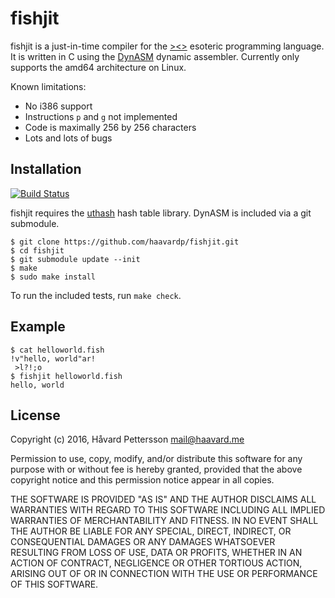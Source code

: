 fishjit
=======
fishjit is a just-in-time compiler for the [><>][1] esoteric programming
language. It is written in C using the [DynASM][2] dynamic assembler.
Currently only supports the amd64 architecture on Linux.

Known limitations:
 - No i386 support
 - Instructions `p` and `g` not implemented
 - Code is maximally 256 by 256 characters
 - Lots and lots of bugs

Installation
------------
[![Build Status](https://travis-ci.com/haavardp/fishjit.svg?token=q1REyqE9bXXeo3BE68D1&branch=master)](https://travis-ci.com/haavardp/fishjit)

fishjit requires the [uthash][3] hash table library. DynASM is included via a
git submodule.

    $ git clone https://github.com/haavardp/fishjit.git
    $ cd fishjit
    $ git submodule update --init
    $ make
    $ sudo make install

To run the included tests, run `make check`.

Example
-------
    $ cat helloworld.fish
    !v"hello, world"ar!
     >l?!;o
    $ fishjit helloworld.fish
    hello, world

License
-------
Copyright (c) 2016, Håvard Pettersson <mail@haavard.me>

Permission to use, copy, modify, and/or distribute this software for any
purpose with or without fee is hereby granted, provided that the above
copyright notice and this permission notice appear in all copies.

THE SOFTWARE IS PROVIDED "AS IS" AND THE AUTHOR DISCLAIMS ALL WARRANTIES
WITH REGARD TO THIS SOFTWARE INCLUDING ALL IMPLIED WARRANTIES OF
MERCHANTABILITY AND FITNESS. IN NO EVENT SHALL THE AUTHOR BE LIABLE FOR
ANY SPECIAL, DIRECT, INDIRECT, OR CONSEQUENTIAL DAMAGES OR ANY DAMAGES
WHATSOEVER RESULTING FROM LOSS OF USE, DATA OR PROFITS, WHETHER IN AN
ACTION OF CONTRACT, NEGLIGENCE OR OTHER TORTIOUS ACTION, ARISING OUT OF
OR IN CONNECTION WITH THE USE OR PERFORMANCE OF THIS SOFTWARE.

[1]: https://esolangs.org/wiki/Fish
[2]: http://luajit.org/dynasm.html
[3]: https://troydhanson.github.io/uthash/
